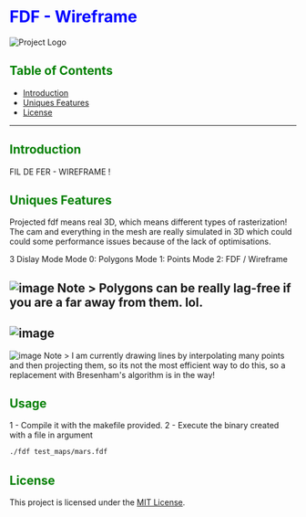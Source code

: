 # <span style="color:blue;">FDF - Wireframe</span>

![Project Logo](https://github.com/user-attachments/assets/528eccd4-228c-46a0-9619-6b8a35bf706c)

## <span style="color:green;">Table of Contents</span>
- [Introduction](#introduction)
- [Uniques Features](#features)
- [License](#license)

---

## <span style="color:green;">Introduction</span>

FIL DE FER - WIREFRAME !

## <span style="color:green;">Uniques Features</span>

Projected fdf means real 3D, which means different types of rasterization!
The cam and everything in the mesh are really simulated in 3D which could could some performance issues because of the lack of optimisations.

3 Dislay Mode
	Mode 0: Polygons
	Mode 1: Points
	Mode 2: FDF / Wireframe


![image](https://github.com/user-attachments/assets/3e6ca99b-00a9-4ab4-8871-c7a264ea58d6)
Note > Polygons can be really lag-free if you are a far away from them. lol.
---
![image](https://github.com/user-attachments/assets/f1983bd2-d323-4bb6-96f8-4af8088b27f5)
---
![image](https://github.com/user-attachments/assets/155f49fd-074c-4736-b1be-e8c6b0f055d7)
Note > I am currently drawing lines by interpolating many points and then projecting them, so its not the most efficient way to do this, so a replacement with Bresenham's algorithm is in the way!

## <span style="color:green;">Usage</span>

1 - Compile it with the makefile provided.
2 - Execute the binary created with a file in argument

```bash
./fdf test_maps/mars.fdf
```

## <span style="color:green;">License</span>

This project is licensed under the [MIT License](LICENSE).

